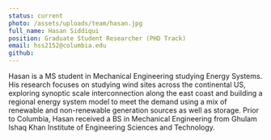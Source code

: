 ```yaml
---
status: current
photo: /assets/uploads/team/hasan.jpg
full_name: Hasan Siddiqui
position: Graduate Student Researcher (PHD Track)
email: hss2152@columbia.edu
github:
---
```

Hasan is a MS student in Mechanical Engineering studying Energy Systems. His research focuses on studying wind sites across the continental US, exploring synoptic scale interconnection along the east coast and building a regional energy system model to meet the demand using a mix of renewable and non-renewable generation sources as well as storage. Prior to Columbia, Hasan received a BS in Mechanical Engineering from Ghulam Ishaq Khan Institute of Engineering Sciences and Technology.
